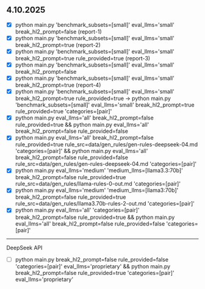 4.10.2025
---
- [x] python main.py 'benchmark_subsets=[small]' eval_llms='small' break_hl2_prompt=false (report-1)
- [x] python main.py 'benchmark_subsets=[small]' eval_llms='small' break_hl2_prompt=true (report-2)
- [x] python main.py 'benchmark_subsets=[small]' eval_llms='small' break_hl2_prompt=true rule_provided=true (report-3)
- [x] python main.py 'benchmark_subsets=[small]' eval_llms='small' break_hl2_prompt=false 
- [x] python main.py 'benchmark_subsets=[small]' eval_llms='small' break_hl2_prompt=true (report-4)
- [x] python main.py 'benchmark_subsets=[small]' eval_llms='small' break_hl2_prompt=true rule_provided=true -> python main.py 'benchmark_subsets=[small]' eval_llms='small' break_hl2_prompt=true rule_provided=true 'categories=[pair]'
- [x] python main.py eval_llms='all'  break_hl2_prompt=false rule_provided=true && python main.py eval_llms='all'  break_hl2_prompt=false rule_provided=false
- [x] python main.py eval_llms='all'  break_hl2_prompt=false rule_provided=true rule_src=data/gen_rules/gen-rules-deepseek-04.md 'categories=[pair]' && python main.py eval_llms='all'  break_hl2_prompt=false rule_provided=false rule_src=data/gen_rules/gen-rules-deepseek-04.md 'categories=[pair]'
- [x] python main.py eval_llms='medium' 'medium_llms=[llama3.3:70b]' break_hl2_prompt=false rule_provided=true rule_src=data/gen_rules/llama-rules-0-out.md 'categories=[pair]'
- [x] python main.py eval_llms='medium' 'medium_llms=[llama3:70b]' break_hl2_prompt=false rule_provided=true rule_src=data/gen_rules/llama3.70b-rules-2-out.md 'categories=[pair]'
- [x] python main.py eval_llms='all' 'categories=[pair]' break_hl2_prompt=false rule_provided=true && python main.py eval_llms='all'  break_hl2_prompt=false rule_provided=false 'categories=[pair]'

-----

DeepSeek API
- [ ] python main.py break_hl2_prompt=false rule_provided=false 'categories=[pair]' eval_llms='proprietary' && python main.py  break_hl2_prompt=false rule_provided=true 'categories=[pair]' eval_llms='proprietary' 